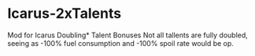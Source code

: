 # Icarus-2xTalents
Mod for Icarus Doubling* Talent Bonuses 
Not all tallents are fully doubled, seeing as -100% fuel consumption and -100% spoil rate would be op.
